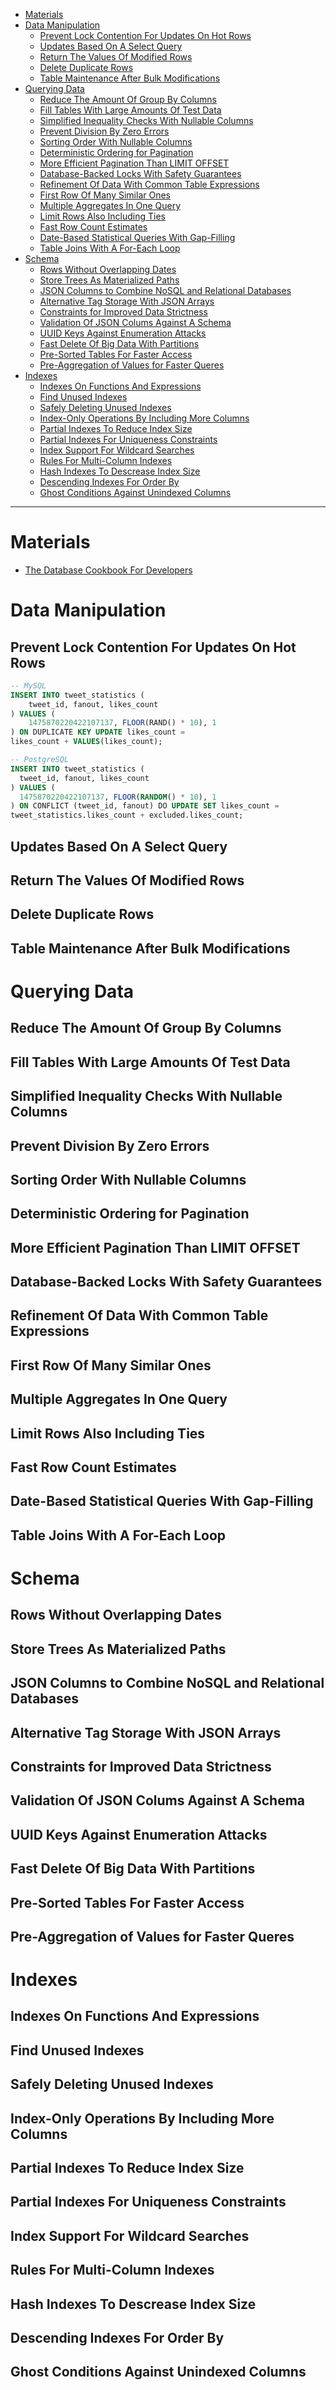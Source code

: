 - [Materials](#materials)
- [Data Manipulation](#data-manipulation)
  - [Prevent Lock Contention For Updates On Hot Rows](#prevent-lock-contention-for-updates-on-hot-rows)
  - [Updates Based On A Select Query](#updates-based-on-a-select-query)
  - [Return The Values Of Modified Rows](#return-the-values-of-modified-rows)
  - [Delete Duplicate Rows](#delete-duplicate-rows)
  - [Table Maintenance After Bulk Modifications](#table-maintenance-after-bulk-modifications)
- [Querying Data](#querying-data)
  - [Reduce The Amount Of Group By Columns](#reduce-the-amount-of-group-by-columns)
  - [Fill Tables With Large Amounts Of Test Data](#fill-tables-with-large-amounts-of-test-data)
  - [Simplified Inequality Checks With Nullable Columns](#simplified-inequality-checks-with-nullable-columns)
  - [Prevent Division By Zero Errors](#prevent-division-by-zero-errors)
  - [Sorting Order With Nullable Columns](#sorting-order-with-nullable-columns)
  - [Deterministic Ordering for Pagination](#deterministic-ordering-for-pagination)
  - [More Efficient Pagination Than LIMIT OFFSET](#more-efficient-pagination-than-limit-offset)
  - [Database-Backed Locks With Safety Guarantees](#database-backed-locks-with-safety-guarantees)
  - [Refinement Of Data With Common Table Expressions](#refinement-of-data-with-common-table-expressions)
  - [First Row Of Many Similar Ones](#first-row-of-many-similar-ones)
  - [Multiple Aggregates In One Query](#multiple-aggregates-in-one-query)
  - [Limit Rows Also Including Ties](#limit-rows-also-including-ties)
  - [Fast Row Count Estimates](#fast-row-count-estimates)
  - [Date-Based Statistical Queries With Gap-Filling](#date-based-statistical-queries-with-gap-filling)
  - [Table Joins With A For-Each Loop](#table-joins-with-a-for-each-loop)
- [Schema](#schema)
  - [Rows Without Overlapping Dates](#rows-without-overlapping-dates)
  - [Store Trees As Materialized Paths](#store-trees-as-materialized-paths)
  - [JSON Columns to Combine NoSQL and Relational Databases](#json-columns-to-combine-nosql-and-relational-databases)
  - [Alternative Tag Storage With JSON Arrays](#alternative-tag-storage-with-json-arrays)
  - [Constraints for Improved Data Strictness](#constraints-for-improved-data-strictness)
  - [Validation Of JSON Colums Against A Schema](#validation-of-json-colums-against-a-schema)
  - [UUID Keys Against Enumeration Attacks](#uuid-keys-against-enumeration-attacks)
  - [Fast Delete Of Big Data With Partitions](#fast-delete-of-big-data-with-partitions)
  - [Pre-Sorted Tables For Faster Access](#pre-sorted-tables-for-faster-access)
  - [Pre-Aggregation of Values for Faster Queres](#pre-aggregation-of-values-for-faster-queres)
- [Indexes](#indexes)
  - [Indexes On Functions And Expressions](#indexes-on-functions-and-expressions)
  - [Find Unused Indexes](#find-unused-indexes)
  - [Safely Deleting Unused Indexes](#safely-deleting-unused-indexes)
  - [Index-Only Operations By Including More Columns](#index-only-operations-by-including-more-columns)
  - [Partial Indexes To Reduce Index Size](#partial-indexes-to-reduce-index-size)
  - [Partial Indexes For Uniqueness Constraints](#partial-indexes-for-uniqueness-constraints)
  - [Index Support For Wildcard Searches](#index-support-for-wildcard-searches)
  - [Rules For Multi-Column Indexes](#rules-for-multi-column-indexes)
  - [Hash Indexes To Descrease Index Size](#hash-indexes-to-descrease-index-size)
  - [Descending Indexes For Order By](#descending-indexes-for-order-by)
  - [Ghost Conditions Against Unindexed Columns](#ghost-conditions-against-unindexed-columns)

----

# Materials

- [The Database Cookbook For Developers](https://sqlfordevs.com/ebook)

# Data Manipulation	

## Prevent Lock Contention For Updates On Hot Rows	

```sql
-- MySQL
INSERT INTO tweet_statistics (
    tweet_id, fanout, likes_count
) VALUES (
    1475870220422107137, FLOOR(RAND() * 10), 1
) ON DUPLICATE KEY UPDATE likes_count = 
likes_count + VALUES(likes_count);

-- PostgreSQL
INSERT INTO tweet_statistics (
  tweet_id, fanout, likes_count
) VALUES (
  1475870220422107137, FLOOR(RANDOM() * 10), 1
) ON CONFLICT (tweet_id, fanout) DO UPDATE SET likes_count =
tweet_statistics.likes_count + excluded.likes_count;
```

## Updates Based On A Select Query	
## Return The Values Of Modified Rows	
## Delete Duplicate Rows	
## Table Maintenance After Bulk Modifications	

# Querying Data	

## Reduce The Amount Of Group By Columns	
## Fill Tables With Large Amounts Of Test Data	
## Simplified Inequality Checks With Nullable Columns	
## Prevent Division By Zero Errors	
## Sorting Order With Nullable Columns	
## Deterministic Ordering for Pagination	
## More Efficient Pagination Than LIMIT OFFSET	
## Database-Backed Locks With Safety Guarantees	
## Refinement Of Data With Common Table Expressions	
## First Row Of Many Similar Ones	
## Multiple Aggregates In One Query	
## Limit Rows Also Including Ties	
## Fast Row Count Estimates	
## Date-Based Statistical Queries With Gap-Filling	
## Table Joins With A For-Each Loop	

# Schema	

## Rows Without Overlapping Dates	
## Store Trees As Materialized Paths	
## JSON Columns to Combine NoSQL and Relational Databases	
## Alternative Tag Storage With JSON Arrays	
## Constraints for Improved Data Strictness	
## Validation Of JSON Colums Against A Schema	
## UUID Keys Against Enumeration Attacks	
## Fast Delete Of Big Data With Partitions	
## Pre-Sorted Tables For Faster Access	
## Pre-Aggregation of Values for Faster Queres	

# Indexes	

## Indexes On Functions And Expressions	
## Find Unused Indexes	
## Safely Deleting Unused Indexes	
## Index-Only Operations By Including More Columns	
## Partial Indexes To Reduce Index Size	
## Partial Indexes For Uniqueness Constraints	
## Index Support For Wildcard Searches	
## Rules For Multi-Column Indexes	
## Hash Indexes To Descrease Index Size	
## Descending Indexes For Order By	
## Ghost Conditions Against Unindexed Columns	
